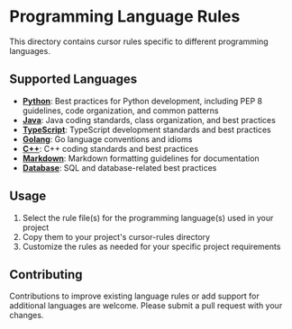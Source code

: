# Programming Language Rules

This directory contains cursor rules specific to different programming languages.

## Supported Languages

- **[Python](./python.md)**: Best practices for Python development, including PEP 8 guidelines, code organization, and common patterns
- **[Java](./java.md)**: Java coding standards, class organization, and best practices
- **[TypeScript](./typescript.md)**: TypeScript development standards and best practices
- **[Golang](./golang.md)**: Go language conventions and idioms
- **[C++](./cpp.md)**: C++ coding standards and best practices
- **[Markdown](./markdown.md)**: Markdown formatting guidelines for documentation
- **[Database](./database.md)**: SQL and database-related best practices

## Usage

1. Select the rule file(s) for the programming language(s) used in your project
2. Copy them to your project's cursor-rules directory
3. Customize the rules as needed for your specific project requirements

## Contributing

Contributions to improve existing language rules or add support for additional languages are welcome. Please submit a pull request with your changes. 